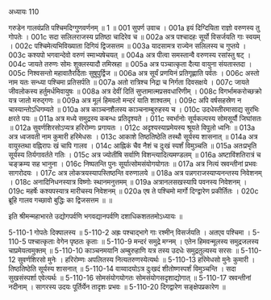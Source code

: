 अध्यायः 110

गरुडेन गालवंप्रति पश्चिमदिग्गुणवर्णनम् ॥ 1 ॥
001  	सुपर्ण उवाच ।
001a	इयं दिग्दियिता राज्ञो वरुणस्य तु गोपतेः ।
001c	सदा सलिलराजस्य प्रतिष्ठा चादिरेव च ॥
002a	अत्र पश्चादहः सूर्यो विसर्जयति गाः स्वयम् ।
002c	पश्चिमेत्यभिविख्याता दिगियं द्विजसत्तम ॥
003a	यादसामत्र राज्येन सलिलस्य च गुप्तये ।
003c	कश्यपो भगवान्देवो वरुणं स्माभ्यषेचयत् ॥
004a	अत्र पीत्वा समस्तान्वै वरुणस्य रसांस्तु षट् ।
004c	जायते तरुणः सोमः शुक्लस्यादौ तमिस्रहा ॥
005a	अत्र पञ्चात्कृता दैत्या वायुना संयतास्तदा ।
005c	निश्वसन्तो महावातैरर्दिताः सुषुपुर्द्विज ॥
006a	अत्र सूर्यं प्रणयिनं प्रतिगृह्णाति पर्वतः ।
006c	अस्तो नाम यतः सन्ध्या पश्चिमा प्रतिसर्पति ॥
007a	अतो रात्रिश्च निद्रा च निर्गता दिवसक्षये ।
007c	जायते जीवलोकस्य हर्तुमर्धमिवायुषः ॥
008a	अत्र देवीं दितिं सुप्तामात्मप्रसवधारिणीम् ।
008c	विगर्भामकरोच्छक्रो यत्र जातो मरुद्गणः ॥
009a	अत्र मूलं हिमवतो मन्दरं याति शाश्वतम् ।
009c	अपि वर्षसहस्रेण न चास्यान्तोऽधिगम्यते ॥
010a	अत्र काञ्चनशैलस्य काञ्चनाम्बुरुहस्य च ।
010c	उदधेस्तीरमासाद्य सुरभिः क्षरते पयः ॥
011a	अत्र मध्ये समुद्रस्य कबन्धः प्रतिदृश्यते ।
011c	स्वर्भानोः सूर्यकल्पस्य सोमसूर्यौ जिघांसतः ॥
012a	सुवर्णशिरसोऽप्यत्र हरिरोम्णः प्रगायतः ।
012c	अदृश्यस्याप्रमेयस्य श्रूयते विपुलो ध्वनिः ॥
013a	अत्र ध्वजवती नाम कुमारी हरिमेधसः ।
013c	आकाशे तिष्ठतिष्ठेति तस्थौ सूर्यस्य शासनात् ॥
014a	अत्र वायुस्तथा वह्निरापः खं चापि गालव ।
014c	आह्निकं चैव नैशं च दुःखं स्पर्शं विमुञ्चति ॥
015a	अतःप्रभृति सूर्यस्य तिर्यगावर्तते गतिः ।
015c	अत्र ज्योतींषि सर्वाणि विशन्त्यादित्यमण्डलम् ॥
016a	अष्टाविंशतिरात्रं च चङ्क्रम्य सह भानुना ।
016c	निष्पतन्ति पुनः सूर्यात्सोमसंयोगयोगतः ॥
017a	अत्र नित्यं स्रवन्तीनां प्रभवः सागरोदयः ।
017c	अत्र लोकत्रयस्यापस्तिष्ठन्ति वरुणालये ॥
018a	अत्र पन्नगराजस्याप्यनन्तस्य निवेशनम् ।
018c	अनादिनिधनस्यात्र विष्णोः स्थानमनुत्तमम् ॥
019a	अत्रानलसखस्यापि पवनस्य निवेशनम् ।
019c	महर्षेः कश्यपस्यात्र मारीचस्य निवेशनम् ॥
020a	एष ते पश्चिमो मार्गो दिग्द्वारेण प्रकीर्तितः ।
020c	ब्रूहि गालव गच्छावो बुद्धिः का द्विजसत्तम ॥ ॥

इति श्रीमन्महाभारते उद्योगपर्वणि भगवद्यानपर्वणि दशाधिकशततमोऽध्यायः ॥

5-110-1 गोपतेः दिक्पालस्य ॥ 5-110-2 अह्रः पश्चाद्भागे गाः रश्मीन् विसर्जयति । अतएव पश्चिमा । 5-110-5 पश्चात्कृताः वेगेन पृष्ठतः कृताः ॥ 5-110-9 मन्दरं समुद्रे मग्नम् । एतेन हिमवन्मूलस्य समुद्रजलस्य चाप्रमेयत्वमुक्तम् ॥ 5-110-10 काञ्चनमयानि अम्बुरुहाणि यत्र तस्य उदधेः समुद्रतुल्यस्य सरसः ॥ 5-110-12 सुवर्णशिरसो मुनेः । हरिरोम्णः अपलितस्य नित्यतरुणस्येत्यर्थः ॥ 5-110-13 हरिमेधसो मुनेः कुमारी । तिष्ठतिष्ठेति सूर्यस्य शासनात् ॥ 5-110-14 वाय्वादयोऽत्र दुःखदं शीतोष्णस्पर्शं विमुञ्चन्ति । सदा सुखसंस्पर्शा एवेत्यर्थः ॥ 5-110-16 सोमसंयोगयोगतः सोमसंयोगसदृशाद्योगात् ॥ 5-110-17 स्रवन्तीनां नदीनाम् । सागरस्य उदयः पूर्तिर्येन तादृशः प्रभवः ॥ 5-110-20 दिगद्वारेण सङ्क्षेपप्रकारेण ॥

